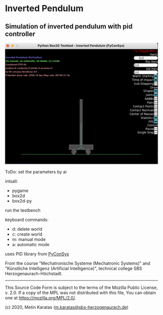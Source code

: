 # Inverted Pendulum

## Simulation of inverted pendulum with pid controller

![pendulum_start](./pics/pendulum_start.png)

ToDo: set the parameters by ai

intsall:
- pygame
- box2d
- box2d-py

run the testbench

keyboard commands:
- d: delete world
- c: create world
- m: manual mode
- a: automatic mode


uses PID library from [PyConSys](https://github.com/mck-sbs/PyConSys)

From the course "Mechatronische Systeme (Mechatronic Systems)" and "Künstliche Intelligenz (Artificial Intelligence)", technical college SBS Herzogenaurach-Höchstadt.

___________________________________________________________________________________________

This Source Code Form is subject to the terms of the Mozilla Public
License, v. 2.0. If a copy of the MPL was not distributed with this
file, You can obtain one at https://mozilla.org/MPL/2.0/.

(c) 2020, Metin Karatas (m.karatas@sbs-herzogenaurach.de)

